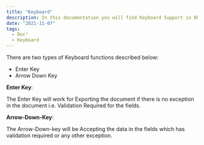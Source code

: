 ```yaml
---
title: "Keyboard"
description: In this documentation you will find Keyboard Support in DOC². You can use the Enter and Arrow-Down-Key as shortcuts without using your mouse.
date: "2021-11-07"
tags:
  - Doc²
  - Keyboard
---
```


There are two types of Keyboard functions described below:

- Enter Key
- Arrow Down Key

**Enter Key**:

The Enter Key will work for Exporting the document if there is no exception in the document i.e. Validation Required for the fields.

**Arrow-Down-Key**:

The Arrow-Down-key will be Accepting the data in the fields which has validation required or any other exception.
